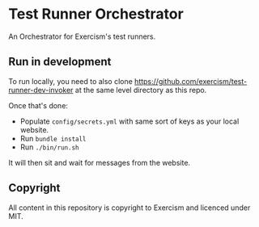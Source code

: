 # Test Runner Orchestrator

An Orchestrator for Exercism's test runners.

## Run in development

To run locally, you need to also clone https://github.com/exercism/test-runner-dev-invoker at the same level directory as this repo.

Once that's done:
- Populate `config/secrets.yml` with same sort of keys as your local website.
- Run `bundle install`
- Run `./bin/run.sh`

It will then sit and wait for messages from the website.

## Copyright

All content in this repository is copyright to Exercism and licenced under MIT.
